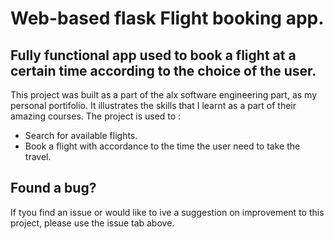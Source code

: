 
# Web-based flask Flight booking app.


## Fully functional app used to book a flight at a certain time according to the choice of the user.

This project was built as a part of the alx software engineering part, as my personal portifolio. It illustrates the skills that I learnt as a part of their amazing courses.
The project is used to :
*  Search for available flights.
* Book a flight with accordance to the time the user need to take the travel.
## Found a bug?
If tyou find an issue or would like to ive a suggestion on improvement to this project, please use the issue tab above.
